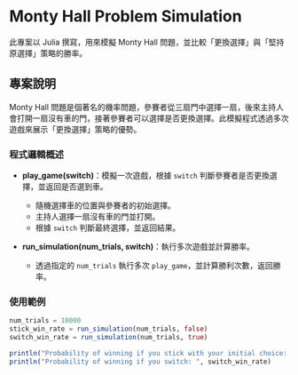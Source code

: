 # Monty Hall Problem Simulation

此專案以 Julia 撰寫，用來模擬 Monty Hall 問題，並比較「更換選擇」與「堅持原選擇」策略的勝率。

## 專案說明

Monty Hall 問題是個著名的機率問題，參賽者從三扇門中選擇一扇，後來主持人會打開一扇沒有車的門，接著參賽者可以選擇是否更換選擇。此模擬程式透過多次遊戲來展示「更換選擇」策略的優勢。

### 程式邏輯概述

- **play_game(switch)**：模擬一次遊戲，根據 `switch` 判斷參賽者是否更換選擇，並返回是否選到車。
  - 隨機選擇車的位置與參賽者的初始選擇。
  - 主持人選擇一扇沒有車的門並打開。
  - 根據 `switch` 判斷最終選擇，並返回結果。

- **run_simulation(num_trials, switch)**：執行多次遊戲並計算勝率。
  - 透過指定的 `num_trials` 執行多次 `play_game`，並計算勝利次數，返回勝率。

### 使用範例

```julia
num_trials = 10000
stick_win_rate = run_simulation(num_trials, false)
switch_win_rate = run_simulation(num_trials, true)

println("Probability of winning if you stick with your initial choice: ", stick_win_rate)
println("Probability of winning if you switch: ", switch_win_rate)

